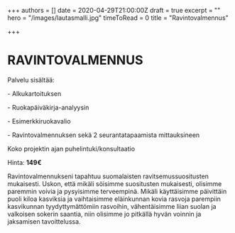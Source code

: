+++
authors = []
date = 2020-04-29T21:00:00Z
draft = true
excerpt = ""
hero = "/images/lautasmalli.jpg"
timeToRead = 0
title = "Ravintovalmennus"

+++
# RAVINTOVALMENNUS

Palvelu sisältää:

\- Alkukartoituksen

\- Ruokapäiväkirja-analyysin

\- Esimerkkiruokavalio

\- Ravintovalmennuksen sekä 2 seurantatapaamista mittauksineen

Koko projektin ajan puhelintuki/konsultaatio

Hinta: **149€**

Ravintovalmennukseni tapahtuu suomalaisten ravitsemussuositusten mukaisesti. Uskon, että mikäli söisimme suositusten mukaisesti, olisimme paremmin voivia ja pysyisimme terveempinä. Mikäli käyttäisimme päivittäin puoli kiloa kasviksia ja vaihtaisimme eläinkunnan kovia rasvoja parempiin kasvikunnan tyydyttymättömiin rasvoihin, vähentäisimme liian suolan ja valkoisen sokerin saantia, niin olisimme jo pitkällä hyvän voinnin ja jaksamisen tavoittelussa.